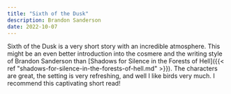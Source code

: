 ```yaml
---
title: "Sixth of the Dusk"
description: Brandon Sanderson
date: 2022-10-07
---
```


Sixth of the Dusk is a very short story with an incredible atmosphere. This might be an even better introduction into the cosmere and the writing style of Brandon Sanderson than [Shadows for Silence in the Forests of Hell]({{< ref "shadows-for-silence-in-the-forests-of-hell.md" >}}). The characters are great, the setting is very refreshing, and well I like birds very much. I recommend this captivating short read!
